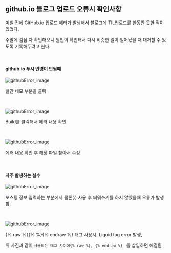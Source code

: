 ## github.io 블로그 업로드 오류시 확인사항

며칠 전에 GitHub.io 업로드 에러가 발생해서 블로그에 TIL업로드를 한동안 못한 적이 있었다.

주말에 검점 차 확인해보니 원인이 확인돼서 다시 비슷한 일이 일어났을 때 대처할 수 있도록 기록해두려고 한다.

<br>

#### github.io 푸시 반영이 안될때  

![githubError_image]({{site.baseurl}}/images/githubError(3).png)

 빨간 네모 부분을 클릭

<br>

![githubError_image]({{site.baseurl}}/images/githubError(2).png)

Build를 클릭해서 에러 내용 확인

<br>

![githubError_image]({{site.baseurl}}/images/githubError(1).png)

에러 내용 확인 후 해당 파일 찾아서 수정

<br>

#### 자주 발생하는 실수

![githubError_image]({{site.baseurl}}/images/githubError(4).png)

포스팅 정보 입력하는 부분에서 콜론(:) 사용 후 띄워쓰기를 하지 않았을때 오류가 발생함. 

<br>

![githubError_image]({{site.baseurl}}/images/githubError(5).png)

{% raw %}{% %}{% endraw %} 태그 사용시, Liquid tag error 발생,

위 사진과 같이 `사용되는 태그 사이에{% raw %}, {% endraw %} ` 를 삽입하면 해결됨

<br>



